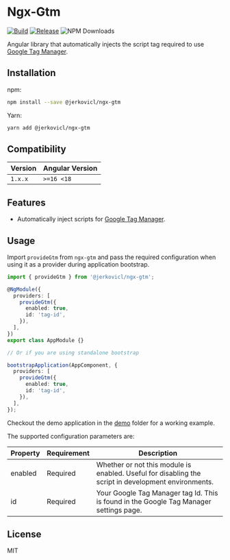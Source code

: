 # Ngx-Gtm

[![Build](https://github.com/jerkovicl/ngx-gtm/actions/workflows/ci.yml/badge.svg)](https://github.com/jerkovicl/ngx-gtm/actions/workflows/ci.yml)
[![Release](https://github.com/jerkovicl/ngx-gtm/actions/workflows/release.yml/badge.svg)](https://github.com/jerkovicl/ngx-gtm/actions/workflows/release.yml)
![NPM Downloads](https://img.shields.io/npm/dt/@jerkovicl/ngx-gtm)

Angular library that automatically injects the script tag required to use [Google Tag Manager](https://tagmanager.google.com/?hl=en).

## Installation

npm:

```bash
npm install --save @jerkovicl/ngx-gtm
```

Yarn:

```bash
yarn add @jerkovicl/ngx-gtm
```

## Compatibility

| Version | Angular Version |
| ------- | --------------- |
| `1.x.x` | `>=16 <18`      |

## Features

- Automatically inject scripts for [Google Tag Manager](https://tagmanager.google.com/?hl=en).

## Usage

Import `provideGtm` from `ngx-gtm` and pass the required configuration when using it as a provider during application bootstrap.

```typescript
import { provideGtm } from '@jerkovicl/ngx-gtm';

@NgModule({
  providers: [
    provideGtm({
      enabled: true,
      id: 'tag-id',
    }),
  ],
})
export class AppModule {}

// Or if you are using standalone bootstrap

bootstrapApplication(AppComponent, {
  providers: [
    provideGtm({
      enabled: true,
      id: 'tag-id',
    }),
  ],
});
```

Checkout the demo application in the [demo](./apps/demo) folder for a working example.

The supported configuration parameters are:

| Property | Requirement | Description                                                                                         |
| -------- | ----------- | --------------------------------------------------------------------------------------------------- |
| enabled  | Required    | Whether or not this module is enabled. Useful for disabling the script in development environments. |
| id       | Required    | Your Google Tag Manager tag Id. This is found in the Google Tag Manager settings page.              |

## License

MIT
